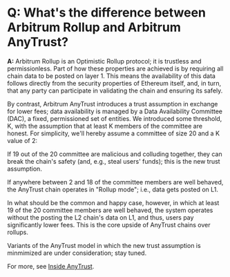 # Q: What's the difference between Arbitrum Rollup and Arbitrum AnyTrust?

**A:** Arbitrum Rollup is an Optimistic Rollup protocol; it is trustless and permissionless. Part of how these properties are achieved is by requiring all chain data to be posted on layer 1. This means the availability of this data follows directly from the security properties of Ethereum itself, and, in turn, that any party can participate in validating the chain and ensuring its safely.

By contrast, Arbitrum AnyTrust introduces a trust assumption in exchange for lower fees; data availability is managed by a Data Availability Committee (DAC), a fixed, permissioned set of entities. We introduced some threshold, K, with the assumption that at least K members of the committee are honest. For simplicity, we'll hereby assume a committee of size 20 and a K value of 2:

If 19 out of the 20 committee are malicious and colluding together, they can break the chain's safety (and, e.g., steal users' funds); this is the new trust assumption.

If anywhere between 2 and 18 of the committee members are well behaved, the AnyTrust chain operates in "Rollup mode"; i.e., data gets posted on L1.

In what should be the common and happy case, however, in which at least 19 of the 20 committee members are well behaved, the system operates without the posting the L2 chain's data on L1, and thus, users pay significantly lower fees. This is the core upside of AnyTrust chains over rollups.

Variants of the AnyTrust model in which the new trust assumption is minmimized are under consideration; stay tuned.

For more, see [Inside AnyTrust](inside_anytrust).
